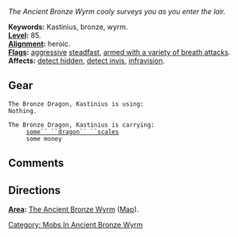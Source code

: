 *The Ancient Bronze Wyrm cooly surveys you as you enter the lair.*

**Keywords:** Kastinius, bronze, wyrm.  
**[Level](Level "wikilink"):** 85.  
**[Alignment](Alignment "wikilink"):** heroic.  
**[Flags](:Category:_Mob_Types "wikilink"):**
[aggressive](Aggressive_Mobs "wikilink")
[steadfast](Sentinel_Mobs "wikilink"), [armed with a variety of breath
attacks](Breathing_Mobs "wikilink").  
**Affects:** [detect hidden](Detect_Hidden "wikilink"), [detect
invis](Detect_Invis "wikilink"),
[infravision](Infravision "wikilink").  

## Gear

`The Bronze Dragon, Kastinius is using:`  
`Nothing.`

`The Bronze Dragon, Kastinius is carrying:`  
`     `[`some`` ``dragon`` ``scales`](Some_Dragon_Scales "wikilink")  
`     some money`

## Comments

## Directions

**[Area](:Category:_Areas "wikilink"):** [The Ancient Bronze
Wyrm](:Category:_Ancient_Bronze_Wyrm "wikilink")
([Map](Ancient_Bronze_Wyrm_Map "wikilink")).  

[Category: Mobs In Ancient Bronze
Wyrm](Category:_Mobs_In_Ancient_Bronze_Wyrm "wikilink")
